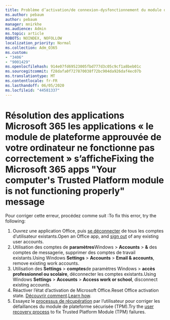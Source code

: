 ```yaml
---
title: Problème d’activation/de connexion-dysfonctionnement du module de plateforme sécurisée
ms.author: pebaum
author: pebaum
manager: mnirkhe
ms.audience: Admin
ms.topic: article
ROBOTS: NOINDEX, NOFOLLOW
localization_priority: Normal
ms.collection: Adm_O365
ms.custom:
- "3406"
- "9001429"
ms.openlocfilehash: 914e07fd69523005fbd777d3c05c9cf1a8beb01c
ms.sourcegitcommit: f28dafa0f727870038f72bc904da926daf4ec07b
ms.translationtype: MT
ms.contentlocale: fr-FR
ms.lasthandoff: 06/05/2020
ms.locfileid: "44581337"
---
```

# <a name="fixing-the-microsoft-365-apps-your-computers-trusted-platform-module-is-not-functioning-properly-message"></a><span data-ttu-id="80252-102">Résolution des applications Microsoft 365 les applications « le module de plateforme approuvée de votre ordinateur ne fonctionne pas correctement » s’affiche</span><span class="sxs-lookup"><span data-stu-id="80252-102">Fixing the Microsoft 365 apps "Your computer's Trusted Platform module is not functioning properly" message</span></span>

<span data-ttu-id="80252-103">Pour corriger cette erreur, procédez comme suit :</span><span class="sxs-lookup"><span data-stu-id="80252-103">To fix this error, try the following:</span></span>

1. <span data-ttu-id="80252-104">Ouvrez une application Office, puis [se déconnecter](https://support.office.com/article/5a20dc11-47e9-4b6f-945d-478cb6d92071) de tous les comptes d’utilisateur existants.</span><span class="sxs-lookup"><span data-stu-id="80252-104">Open an Office app, and [sign out](https://support.office.com/article/5a20dc11-47e9-4b6f-945d-478cb6d92071) of any existing user accounts.</span></span>   
2. <span data-ttu-id="80252-105">Utilisation des comptes de **paramètres**Windows  >  **Accounts**  >  **&** des comptes de messagerie, supprimer des comptes de travail existants.</span><span class="sxs-lookup"><span data-stu-id="80252-105">Using Windows **Settings** > **Accounts** > **Email & accounts**, remove existing work accounts.</span></span> 
3. <span data-ttu-id="80252-106">Utilisation des **Settings**  >  **comptes**de paramètres Windows  >  **accès professionnel ou scolaire**, déconnecter les comptes existants.</span><span class="sxs-lookup"><span data-stu-id="80252-106">Using Windows **Settings** > **Accounts** > **Access work or school**, disconnect existing accounts.</span></span> 
4. <span data-ttu-id="80252-107">Réactiver l’état d’activation de Microsoft Office.</span><span class="sxs-lookup"><span data-stu-id="80252-107">Reset Office activation state.</span></span> <span data-ttu-id="80252-108">[Découvrir comment](https://docs.microsoft.com/office365/troubleshoot/activation/reset-office-365-proplus-activation-state
).</span><span class="sxs-lookup"><span data-stu-id="80252-108">[Learn how](https://docs.microsoft.com/office365/troubleshoot/activation/reset-office-365-proplus-activation-state
).</span></span>
5. <span data-ttu-id="80252-109">Essayez le [processus de récupération](https://docs.microsoft.com/office365/troubleshoot/administration/connection-issue-when-sign-in-office-2016#symptom-2) par l’utilisateur pour corriger les défaillances du module de plateforme sécurisée (TPM).</span><span class="sxs-lookup"><span data-stu-id="80252-109">Try the [user recovery process](https://docs.microsoft.com/office365/troubleshoot/administration/connection-issue-when-sign-in-office-2016#symptom-2) to fix Trusted Platform Module (TPM) failures.</span></span>